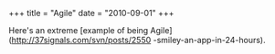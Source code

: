 +++
title = "Agile"
date = "2010-09-01"
+++

Here's an extreme [example of being Agile](http://37signals.com/svn/posts/2550
-smiley-an-app-in-24-hours).

